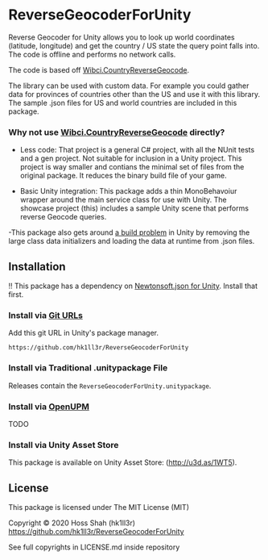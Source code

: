 # ReverseGeocoderForUnity
Reverse Geocoder for Unity allows you to look up world coordinates (latitude, longitude) and get the country / US state the query point falls into. The code is offline and performs no network calls.

The code is based off [Wibci.CountryReverseGeocode](https://github.com/InquisitorJax/Wibci.CountryReverseGeocode).

The library can be used with custom data. For example you could gather data for provinces of countries other than the US and use it with this library. The sample .json files for US and world countries are included in this package.

### Why not use [Wibci.CountryReverseGeocode](https://github.com/InquisitorJax/Wibci.CountryReverseGeocode) directly?
- Less code: That project is a general C# project, with all the NUnit tests and a gen project. Not suitable for inclusion in a Unity project. This project is way smaller and contians the minimal set of files from the original package. It reduces the binary build file of your game.

- Basic Unity integration: This package adds a thin MonoBehavoiur wrapper around the main service class for use with Unity. The showcase project (this) includes a sample Unity scene that performs reverse Geocode queries. 

-This package also gets around [a build problem](https://issuetracker.unity3d.com/issues/il2cpp-build-hangs-while-building-a-project-with-a-large-array-of-strings) in Unity  by removing the large class data initializers and loading the data at runtime from .json files.

## Installation

!! This package has a dependency on [Newtonsoft.json for Unity](https://github.com/jilleJr/Newtonsoft.Json-for-Unity). Install that first.

### Install via [Git URLs](https://docs.unity3d.com/Manual/upm-git.html)

Add this git URL in Unity's package manager.
```
https://github.com/hk1ll3r/ReverseGeocoderForUnity
```

### Install via Traditional .unitypackage File
Releases contain the `ReverseGeocoderForUnity.unitypackage`.

### Install via [OpenUPM](https://openupm.com/)
TODO

### Install via Unity Asset Store
This package is available on Unity Asset Store: (http://u3d.as/1WT5).

## License
This package is licensed under The MIT License (MIT)

Copyright © 2020 Hoss Shah (hk1ll3r)
https://github.com/hk1ll3r/ReverseGeocoderForUnity

See full copyrights in LICENSE.md inside repository
